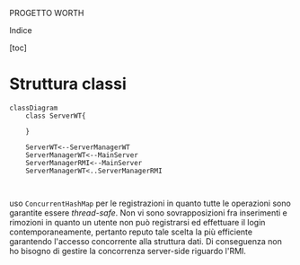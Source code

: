 PROGETTO WORTH

Indice

[toc]

# Struttura classi

```mermaid
classDiagram
	class ServerWT{
	
	}
	
	ServerWT<--ServerManagerWT
	ServerManagerWT<--MainServer
	ServerManagerRMI<--MainServer
	ServerManagerWT<..ServerManagerRMI
	
	
```

uso `ConcurrentHashMap` per le registrazioni in quanto tutte le operazioni sono garantite essere *thread-safe*. 
Non vi sono sovrapposizioni fra inserimenti e rimozioni in quanto un utente non può registrarsi ed effettuare il login contemporaneamente, pertanto reputo tale scelta la più efficiente garantendo l'accesso concorrente alla struttura dati. 
Di conseguenza non ho bisogno di gestire la concorrenza server-side riguardo l'RMI.
